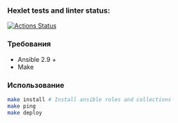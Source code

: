 ### Hexlet tests and linter status:

[![Actions Status](https://github.com/fey/devops-for-programmers-project-lvl2/workflows/hexlet-check/badge.svg)](https://github.com/fey/devops-for-programmers-project-lvl2/actions)


### Требования

* Ansible 2.9 +
* Make


### Использование

```sh
make install # Install ansible roles and collections
make ping
make deploy
```
